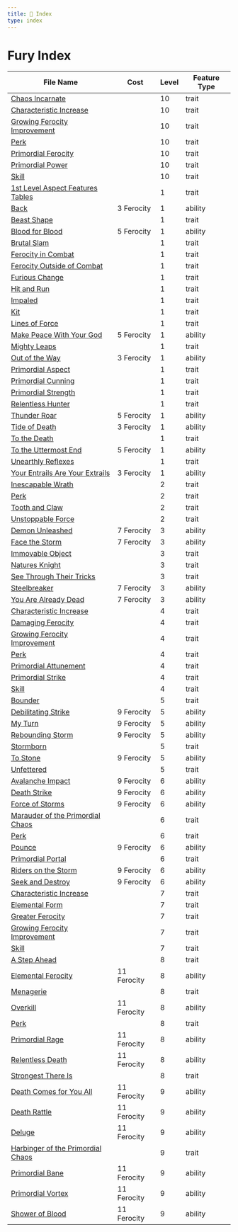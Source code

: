 ```yaml
---
title: 📑 Index
type: index
---
```


# Fury Index

| File Name                                                                                              | Cost        | Level | Feature Type |
| ------------------------------------------------------------------------------------------------------ | ----------- | ----- | ------------ |
| [Chaos Incarnate](../10th-Level%20Features/Chaos%20Incarnate)                                          |             | 10    | trait        |
| [Characteristic Increase](../10th-Level%20Features/Characteristic%20Increase)                          |             | 10    | trait        |
| [Growing Ferocity Improvement](../10th-Level%20Features/Growing%20Ferocity%20Improvement)              |             | 10    | trait        |
| [Perk](../10th-Level%20Features/Perk)                                                                  |             | 10    | trait        |
| [Primordial Ferocity](../10th-Level%20Features/Primordial%20Ferocity)                                  |             | 10    | trait        |
| [Primordial Power](../10th-Level%20Features/Primordial%20Power)                                        |             | 10    | trait        |
| [Skill](../10th-Level%20Features/Skill)                                                                |             | 10    | trait        |
| [1st Level Aspect Features Tables](../1st-Level%20Features/1st%20Level%20Aspect%20Features%20Tables)   |             | 1     | trait        |
| [Back](../1st-Level%20Features/Back)                                                                   | 3 Ferocity  | 1     | ability      |
| [Beast Shape](../1st-Level%20Features/Beast%20Shape)                                                   |             | 1     | trait        |
| [Blood for Blood](../1st-Level%20Features/Blood%20for%20Blood)                                         | 5 Ferocity  | 1     | ability      |
| [Brutal Slam](../1st-Level%20Features/Brutal%20Slam)                                                   |             | 1     | trait        |
| [Ferocity in Combat](../1st-Level%20Features/Ferocity%20in%20Combat)                                   |             | 1     | trait        |
| [Ferocity Outside of Combat](../1st-Level%20Features/Ferocity%20Outside%20of%20Combat)                 |             | 1     | trait        |
| [Furious Change](../1st-Level%20Features/Furious%20Change)                                             |             | 1     | trait        |
| [Hit and Run](../1st-Level%20Features/Hit%20and%20Run)                                                 |             | 1     | trait        |
| [Impaled](../1st-Level%20Features/Impaled)                                                             |             | 1     | trait        |
| [Kit](../1st-Level%20Features/Kit)                                                                     |             | 1     | trait        |
| [Lines of Force](../1st-Level%20Features/Lines%20of%20Force)                                           |             | 1     | trait        |
| [Make Peace With Your God](../1st-Level%20Features/Make%20Peace%20With%20Your%20God)                   | 5 Ferocity  | 1     | ability      |
| [Mighty Leaps](../1st-Level%20Features/Mighty%20Leaps)                                                 |             | 1     | trait        |
| [Out of the Way](../1st-Level%20Features/Out%20of%20the%20Way)                                         | 3 Ferocity  | 1     | ability      |
| [Primordial Aspect](../1st-Level%20Features/Primordial%20Aspect)                                       |             | 1     | trait        |
| [Primordial Cunning](../1st-Level%20Features/Primordial%20Cunning)                                     |             | 1     | trait        |
| [Primordial Strength](../1st-Level%20Features/Primordial%20Strength)                                   |             | 1     | trait        |
| [Relentless Hunter](../1st-Level%20Features/Relentless%20Hunter)                                       |             | 1     | trait        |
| [Thunder Roar](../1st-Level%20Features/Thunder%20Roar)                                                 | 5 Ferocity  | 1     | ability      |
| [Tide of Death](../1st-Level%20Features/Tide%20of%20Death)                                             | 3 Ferocity  | 1     | ability      |
| [To the Death](../1st-Level%20Features/To%20the%20Death)                                               |             | 1     | trait        |
| [To the Uttermost End](../1st-Level%20Features/To%20the%20Uttermost%20End)                             | 5 Ferocity  | 1     | ability      |
| [Unearthly Reflexes](../1st-Level%20Features/Unearthly%20Reflexes)                                     |             | 1     | trait        |
| [Your Entrails Are Your Extrails](../1st-Level%20Features/Your%20Entrails%20Are%20Your%20Extrails)     | 3 Ferocity  | 1     | ability      |
| [Inescapable Wrath](../2nd-Level%20Features/Inescapable%20Wrath)                                       |             | 2     | trait        |
| [Perk](../2nd-Level%20Features/Perk)                                                                   |             | 2     | trait        |
| [Tooth and Claw](../2nd-Level%20Features/Tooth%20and%20Claw)                                           |             | 2     | trait        |
| [Unstoppable Force](../2nd-Level%20Features/Unstoppable%20Force)                                       |             | 2     | trait        |
| [Demon Unleashed](../3rd-Level%20Features/Demon%20Unleashed)                                           | 7 Ferocity  | 3     | ability      |
| [Face the Storm](../3rd-Level%20Features/Face%20the%20Storm)                                           | 7 Ferocity  | 3     | ability      |
| [Immovable Object](../3rd-Level%20Features/Immovable%20Object)                                         |             | 3     | trait        |
| [Natures Knight](../3rd-Level%20Features/Natures%20Knight)                                             |             | 3     | trait        |
| [See Through Their Tricks](../3rd-Level%20Features/See%20Through%20Their%20Tricks)                     |             | 3     | trait        |
| [Steelbreaker](../3rd-Level%20Features/Steelbreaker)                                                   | 7 Ferocity  | 3     | ability      |
| [You Are Already Dead](../3rd-Level%20Features/You%20Are%20Already%20Dead)                             | 7 Ferocity  | 3     | ability      |
| [Characteristic Increase](../4th-Level%20Features/Characteristic%20Increase)                           |             | 4     | trait        |
| [Damaging Ferocity](../4th-Level%20Features/Damaging%20Ferocity)                                       |             | 4     | trait        |
| [Growing Ferocity Improvement](../4th-Level%20Features/Growing%20Ferocity%20Improvement)               |             | 4     | trait        |
| [Perk](../4th-Level%20Features/Perk)                                                                   |             | 4     | trait        |
| [Primordial Attunement](../4th-Level%20Features/Primordial%20Attunement)                               |             | 4     | trait        |
| [Primordial Strike](../4th-Level%20Features/Primordial%20Strike)                                       |             | 4     | trait        |
| [Skill](../4th-Level%20Features/Skill)                                                                 |             | 4     | trait        |
| [Bounder](../5th-Level%20Features/Bounder)                                                             |             | 5     | trait        |
| [Debilitating Strike](../5th-Level%20Features/Debilitating%20Strike)                                   | 9 Ferocity  | 5     | ability      |
| [My Turn](../5th-Level%20Features/My%20Turn)                                                           | 9 Ferocity  | 5     | ability      |
| [Rebounding Storm](../5th-Level%20Features/Rebounding%20Storm)                                         | 9 Ferocity  | 5     | ability      |
| [Stormborn](../5th-Level%20Features/Stormborn)                                                         |             | 5     | trait        |
| [To Stone](../5th-Level%20Features/To%20Stone)                                                         | 9 Ferocity  | 5     | ability      |
| [Unfettered](../5th-Level%20Features/Unfettered)                                                       |             | 5     | trait        |
| [Avalanche Impact](../6th-Level%20Features/Avalanche%20Impact)                                         | 9 Ferocity  | 6     | ability      |
| [Death Strike](../6th-Level%20Features/Death%20Strike)                                                 | 9 Ferocity  | 6     | ability      |
| [Force of Storms](../6th-Level%20Features/Force%20of%20Storms)                                         | 9 Ferocity  | 6     | ability      |
| [Marauder of the Primordial Chaos](../6th-Level%20Features/Marauder%20of%20the%20Primordial%20Chaos)   |             | 6     | trait        |
| [Perk](../6th-Level%20Features/Perk)                                                                   |             | 6     | trait        |
| [Pounce](../6th-Level%20Features/Pounce)                                                               | 9 Ferocity  | 6     | ability      |
| [Primordial Portal](../6th-Level%20Features/Primordial%20Portal)                                       |             | 6     | trait        |
| [Riders on the Storm](../6th-Level%20Features/Riders%20on%20the%20Storm)                               | 9 Ferocity  | 6     | ability      |
| [Seek and Destroy](../6th-Level%20Features/Seek%20and%20Destroy)                                       | 9 Ferocity  | 6     | ability      |
| [Characteristic Increase](../7th-Level%20Features/Characteristic%20Increase)                           |             | 7     | trait        |
| [Elemental Form](../7th-Level%20Features/Elemental%20Form)                                             |             | 7     | trait        |
| [Greater Ferocity](../7th-Level%20Features/Greater%20Ferocity)                                         |             | 7     | trait        |
| [Growing Ferocity Improvement](../7th-Level%20Features/Growing%20Ferocity%20Improvement)               |             | 7     | trait        |
| [Skill](../7th-Level%20Features/Skill)                                                                 |             | 7     | trait        |
| [A Step Ahead](../8th-Level%20Features/A%20Step%20Ahead)                                               |             | 8     | trait        |
| [Elemental Ferocity](../8th-Level%20Features/Elemental%20Ferocity)                                     | 11 Ferocity | 8     | ability      |
| [Menagerie](../8th-Level%20Features/Menagerie)                                                         |             | 8     | trait        |
| [Overkill](../8th-Level%20Features/Overkill)                                                           | 11 Ferocity | 8     | ability      |
| [Perk](../8th-Level%20Features/Perk)                                                                   |             | 8     | trait        |
| [Primordial Rage](../8th-Level%20Features/Primordial%20Rage)                                           | 11 Ferocity | 8     | ability      |
| [Relentless Death](../8th-Level%20Features/Relentless%20Death)                                         | 11 Ferocity | 8     | ability      |
| [Strongest There Is](../8th-Level%20Features/Strongest%20There%20Is)                                   |             | 8     | trait        |
| [Death Comes for You All](../9th-Level%20Features/Death%20Comes%20for%20You%20All)                     | 11 Ferocity | 9     | ability      |
| [Death Rattle](../9th-Level%20Features/Death%20Rattle)                                                 | 11 Ferocity | 9     | ability      |
| [Deluge](../9th-Level%20Features/Deluge)                                                               | 11 Ferocity | 9     | ability      |
| [Harbinger of the Primordial Chaos](../9th-Level%20Features/Harbinger%20of%20the%20Primordial%20Chaos) |             | 9     | trait        |
| [Primordial Bane](../9th-Level%20Features/Primordial%20Bane)                                           | 11 Ferocity | 9     | ability      |
| [Primordial Vortex](../9th-Level%20Features/Primordial%20Vortex)                                       | 11 Ferocity | 9     | ability      |
| [Shower of Blood](../9th-Level%20Features/Shower%20of%20Blood)                                         | 11 Ferocity | 9     | ability      |
